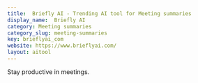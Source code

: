 ```yaml
---
title:  Briefly AI - Trending AI tool for Meeting summaries
display_name:  Briefly AI
category: Meeting summaries
category_slug: meeting-summaries
key: brieflyai_com
website: https://www.brieflyai.com/
layout: aitool
---
```


Stay productive in meetings.
